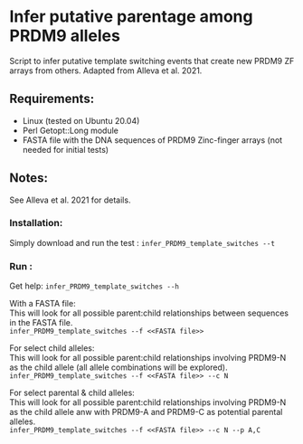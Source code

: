 # Infer putative parentage among PRDM9 alleles
Script to infer putative template switching events that create new PRDM9 ZF arrays from others. Adapted from Alleva et al. 2021. 

## Requirements:
* Linux (tested on Ubuntu 20.04)
* Perl Getopt::Long module
* FASTA file with the DNA sequences of PRDM9 Zinc-finger arrays (not needed for initial tests)
 
## Notes:
See Alleva et al. 2021 for details.

### Installation: 
Simply download and run the test : `infer_PRDM9_template_switches --t `

### Run :
Get help: 
`infer_PRDM9_template_switches --h`

With a FASTA file: <br/>
This will look for all possible parent:child relationships between sequences in the FASTA file. <br/>
`infer_PRDM9_template_switches --f <<FASTA file>>`

For select child alleles: <br/>
This will look for all possible parent:child relationships involving PRDM9-N as the child allele (all allele combinations will be explored).<br/>
`infer_PRDM9_template_switches --f <<FASTA file>> --c N`

For select parental & child alleles: <br/>
This will look for all possible parent:child relationships involving PRDM9-N as the child allele anw with PRDM9-A and PRDM9-C as potential parental alleles.<br/>
`infer_PRDM9_template_switches --f <<FASTA file>> --c N --p A,C`
